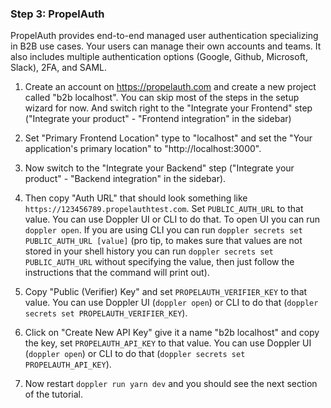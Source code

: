 ### Step 3: PropelAuth

PropelAuth provides end-to-end managed user authentication specializing in B2B use cases. Your users can manage their own accounts and teams. It also includes multiple authentication options (Google, Github, Microsoft, Slack), 2FA, and SAML.

1. Create an account on https://propelauth.com and create a new project called "b2b localhost". You can skip most of the steps in the setup wizard for now. And switch right to the "Integrate your Frontend" step ("Integrate your product" - "Frontend integration" in the sidebar)

1. Set "Primary Frontend Location" type to "localhost" and set the "Your application's primary location" to "http://localhost:3000".

1. Now switch to the "Integrate your Backend" step ("Integrate your product" - "Backend integration" in the sidebar).

1. Then copy "Auth URL" that should look something like `https://123456789.propelauthtest.com`.
   Set `PUBLIC_AUTH_URL` to that value. You can use Doppler UI or CLI to do that. To open UI you can run `doppler open`. If you are using CLI you can run `doppler secrets set PUBLIC_AUTH_URL [value]` (pro tip, to makes sure that values are not stored in your shell history you can run `doppler secrets set PUBLIC_AUTH_URL` without specifying the value, then just follow the instructions that the command will print out).

1. Copy "Public (Verifier) Key" and set `PROPELAUTH_VERIFIER_KEY` to that value.
   You can use Doppler UI (`doppler open`) or CLI to do that (`doppler secrets set PROPELAUTH_VERIFIER_KEY`).

1. Click on "Create New API Key" give it a name "b2b localhost" and copy the key, set `PROPELAUTH_API_KEY` to that value.
   You can use Doppler UI (`doppler open`) or CLI to do that (`doppler secrets set PROPELAUTH_API_KEY`).

1. Now restart `doppler run yarn dev` and you should see the next section of the tutorial.
